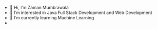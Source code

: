 - 👋 Hi, I’m Zaman Mumbrawala
- 👀 I’m interested in Java Full Stack Development and Web Development
- 🌱 I’m currently learning Machine Learning
-

<!---
zam7861/zam7861 is a ✨ special ✨ repository because its `README.md` (this file) appears on your GitHub profile.
You can click the Preview link to take a look at your changes.
--->
